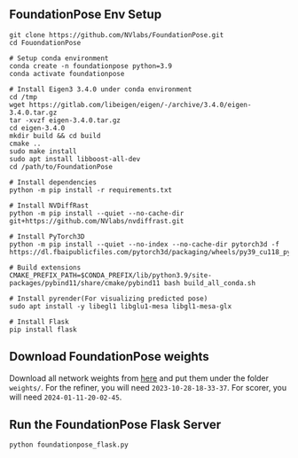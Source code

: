 ## FoundationPose Env Setup
```
git clone https://github.com/NVlabs/FoundationPose.git
cd FouondationPose

# Setup conda environment
conda create -n foundationpose python=3.9
conda activate foundationpose

# Install Eigen3 3.4.0 under conda environment
cd /tmp
wget https://gitlab.com/libeigen/eigen/-/archive/3.4.0/eigen-3.4.0.tar.gz
tar -xvzf eigen-3.4.0.tar.gz
cd eigen-3.4.0
mkdir build && cd build
cmake ..
sudo make install
sudo apt install libboost-all-dev
cd /path/to/FoundationPose

# Install dependencies
python -m pip install -r requirements.txt

# Install NVDiffRast
python -m pip install --quiet --no-cache-dir git+https://github.com/NVlabs/nvdiffrast.git

# Install PyTorch3D
python -m pip install --quiet --no-index --no-cache-dir pytorch3d -f https://dl.fbaipublicfiles.com/pytorch3d/packaging/wheels/py39_cu118_pyt200/download.html

# Build extensions
CMAKE_PREFIX_PATH=$CONDA_PREFIX/lib/python3.9/site-packages/pybind11/share/cmake/pybind11 bash build_all_conda.sh

# Install pyrender(For visualizing predicted pose)
sudo apt install -y libegl1 libglu1-mesa libgl1-mesa-glx

# Install Flask
pip install flask
```

## Download FoundationPose weights
Download all network weights from [here](https://drive.google.com/drive/folders/1DFezOAD0oD1BblsXVxqDsl8fj0qzB82i?usp=sharing) and put them under the folder `weights/`. For the refiner, you will need `2023-10-28-18-33-37`. For scorer, you will need `2024-01-11-20-02-45`.

## Run the FoundationPose Flask Server
```
python foundationpose_flask.py
```
